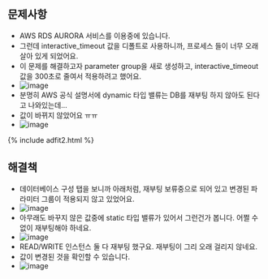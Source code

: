 ## 문제사항
- AWS RDS AURORA 서비스를 이용중에 있습니다.
- 그런데 interactive_timeout 값을 디폴트로 사용하니까, 프로세스 들이 너무 오래 살아 있게 되었어요.
- 이 문제를 해결하고자 parameter group을 새로 생성하고, interactive_timeout 값을 300초로 줄여서 적용하려고 했어요.
- ![image](https://github.com/reddol18/dev5min/assets/15623847/bfd0e7be-8229-4374-b478-af519e04d3e6)
- 분명히 AWS 공식 설명서에 dynamic 타입 밸류는 DB를 재부팅 하지 않아도 된다고 나와있는데...
- 값이 바뀌지 않았어요 ㅠㅠ
- ![image](https://github.com/reddol18/dev5min/assets/15623847/2bc57e2c-79b2-48b6-af08-2da74bd494e5)

{% include adfit2.html %}

## 해결책
- 데이터베이스 구성 탭을 보니까 아래처럼, 재부팅 보류중으로 되어 있고 변경된 파라미터 그룹이 적용되지 않고 있었어요.
- ![image](https://github.com/reddol18/dev5min/assets/15623847/d942909b-4f53-47d6-b091-f5aa2c36b903)
- 아무래도 바꾸지 않은 값중에 static 타입 밸류가 있어서 그런건가 봅니다. 어쩔 수 없이 재부팅해야 하네요.
- ![image](https://github.com/reddol18/dev5min/assets/15623847/91af64a9-6272-475e-aa41-27c76ace1a97)
- READ/WRITE 인스턴스 둘 다 재부팅 했구요. 재부팅이 그리 오래 걸리지 않네요.
- 값이 변경된 것을 확인할 수 있습니다.
- ![image](https://github.com/reddol18/dev5min/assets/15623847/9e1c29f8-9119-4347-9db3-3750d50395d9)
